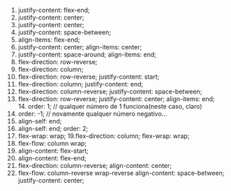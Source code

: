 1.  justify-content: flex-end;
2.  justify-content: center;
3.  justify-content: center;
4.  justify-content: space-between;
5.  align-items: flex-end;
6.  justify-content: center; align-items: center;
7.  justify-content: space-around; align-items: end;
8.  flex-direction: row-reverse;
9.  flex-direction: column;
10. flex-direction: row-reverse; justify-content: start;
11. flex-direction: column; justify-content: end;
12. flex-direction: column-reverse; justify-content: space-between;
13. flex-direction: row-reverse; justify-content: center; align-items: end;
14. order: 1; // qualquer número de 1 funciona(neste caso, claro)
15. order: -1; // novamente qualquer número negativo...
16. align-self: end;
17. align-self: end; order: 2;
18. flex-wrap: wrap;
19.flex-direction: column; flex-wrap: wrap;
20. flex-flow: column wrap;
21. align-content: flex-start;
22. align-content: flex-end;
23. flex-direction: column-reverse; align-content: center;
24. flex-flow: column-reverse wrap-reverse align-content: space-between; justify-content: center;